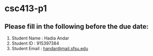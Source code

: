 # csc413-p1

## Please fill in the following before the due date:
 1. Student Name  : Hadia Andar
 2. Student ID    : 915397384
 3. Student Email : handar@mail.sfsu.edu
